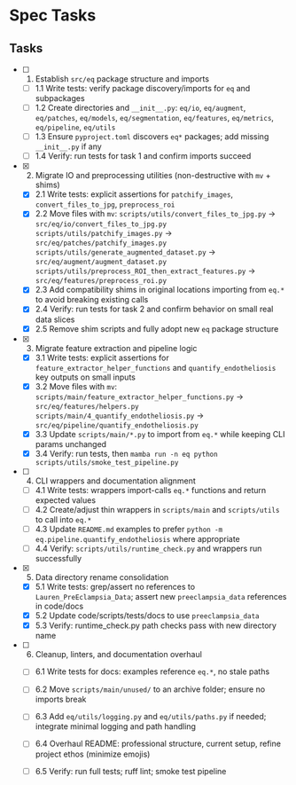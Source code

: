 # Spec Tasks

## Tasks

- [ ] 1. Establish `src/eq` package structure and imports
  - [ ] 1.1 Write tests: verify package discovery/imports for `eq` and subpackages
  - [ ] 1.2 Create directories and `__init__.py`: `eq/io`, `eq/augment`, `eq/patches`, `eq/models`, `eq/segmentation`, `eq/features`, `eq/metrics`, `eq/pipeline`, `eq/utils`
  - [ ] 1.3 Ensure `pyproject.toml` discovers `eq*` packages; add missing `__init__.py` if any
  - [ ] 1.4 Verify: run tests for task 1 and confirm imports succeed

- [x] 2. Migrate IO and preprocessing utilities (non-destructive with `mv` + shims)
  - [x] 2.1 Write tests: explicit assertions for `patchify_images`, `convert_files_to_jpg`, `preprocess_roi`
  - [x] 2.2 Move files with `mv`:
        `scripts/utils/convert_files_to_jpg.py` → `src/eq/io/convert_files_to_jpg.py`
        `scripts/utils/patchify_images.py` → `src/eq/patches/patchify_images.py`
        `scripts/utils/generate_augmented_dataset.py` → `src/eq/augment/augment_dataset.py`
        `scripts/utils/preprocess_ROI_then_extract_features.py` → `src/eq/features/preprocess_roi.py`
  - [x] 2.3 Add compatibility shims in original locations importing from `eq.*` to avoid breaking existing calls
  - [x] 2.4 Verify: run tests for task 2 and confirm behavior on small real data slices
  - [x] 2.5 Remove shim scripts and fully adopt new `eq` package structure

- [x] 3. Migrate feature extraction and pipeline logic
  - [x] 3.1 Write tests: explicit assertions for `feature_extractor_helper_functions` and `quantify_endotheliosis` key outputs on small inputs
  - [x] 3.2 Move files with `mv`:
        `scripts/main/feature_extractor_helper_functions.py` → `src/eq/features/helpers.py`
        `scripts/main/4_quantify_endotheliosis.py` → `src/eq/pipeline/quantify_endotheliosis.py`
  - [x] 3.3 Update `scripts/main/*.py` to import from `eq.*` while keeping CLI params unchanged
  - [x] 3.4 Verify: run tests, then `mamba run -n eq python scripts/utils/smoke_test_pipeline.py`

- [ ] 4. CLI wrappers and documentation alignment
  - [ ] 4.1 Write tests: wrappers import-calls `eq.*` functions and return expected values
  - [ ] 4.2 Create/adjust thin wrappers in `scripts/main` and `scripts/utils` to call into `eq.*`
  - [ ] 4.3 Update `README.md` examples to prefer `python -m eq.pipeline.quantify_endotheliosis` where appropriate
  - [ ] 4.4 Verify: `scripts/utils/runtime_check.py` and wrappers run successfully

- [x] 5. Data directory rename consolidation
  - [x] 5.1 Write tests: grep/assert no references to `Lauren_PreEclampsia_Data`; assert new `preeclampsia_data` references in code/docs
  - [x] 5.2 Update code/scripts/tests/docs to use `preeclampsia_data`
  - [x] 5.3 Verify: runtime_check.py path checks pass with new directory name

- [ ] 6. Cleanup, linters, and documentation overhaul
  - [ ] 6.1 Write tests for docs: examples reference `eq.*`, no stale paths
  - [ ] 6.2 Move `scripts/main/unused/` to an archive folder; ensure no imports break
  - [ ] 6.3 Add `eq/utils/logging.py` and `eq/utils/paths.py` if needed; integrate minimal logging and path handling
  - [ ] 6.4 Overhaul README: professional structure, current setup, refine project ethos (minimize emojis)
  - [ ] 6.5 Verify: run full tests; ruff lint; smoke test pipeline


